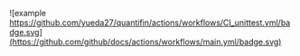 ![example https://github.com/yueda27/quantifin/actions/workflows/CI_unittest.yml/badge.svg](https://github.com/github/docs/actions/workflows/main.yml/badge.svg)
